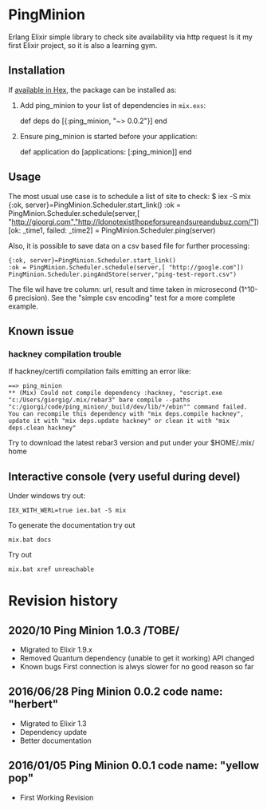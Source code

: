 
# PingMinion

Erlang Elixir simple library to check site availability via http request
Is it my first Elixir project, so it is also a learning gym.


## Installation

If [available in Hex](https://hex.pm/docs/publish), the package can be installed as:

  1. Add ping_minion to your list of dependencies in `mix.exs`:

        def deps do
          [{:ping_minion, "~> 0.0.2"}]
        end

  2. Ensure ping_minion is started before your application:

        def application do
          [applications: [:ping_minion]]
        end

## Usage
The most usual use case is to schedule a list of site to check:
    $ iex -S mix
    {:ok, server}=PingMinion.Scheduler.start_link()
    :ok = PingMinion.Scheduler.schedule(server,[ "http://gioorgi.com","http://IdonotexistIhopeforsureandsureandubuz.com/"])
    [ok: _time1, failed: _time2]  = PingMinion.Scheduler.ping(server)
    
Also, it is possible to save data on a csv based file for further
processing:

    {:ok, server}=PingMinion.Scheduler.start_link()
    :ok = PingMinion.Scheduler.schedule(server,[ "http://google.com"])
    PingMinion.Scheduler.pingAndStore(server,"ping-test-report.csv") 

The file wil have tre column: url, result and time taken in
microsecond (1^10-6 precision).
See the "simple csv encoding" test for a more complete example.

## Known issue
### hackney compilation trouble
If hackney/certifi compilation fails emitting an error like:

    ==> ping_minion
    ** (Mix) Could not compile dependency :hackney, "escript.exe "c:/Users/giorgig/.mix/rebar3" bare compile --paths "c:/giorgi/code/ping_minion/_build/dev/lib/*/ebin"" command failed. You can recompile this dependency with "mix deps.compile hackney", update it with "mix deps.update hackney" or clean it with "mix deps.clean hackney"

Try to download the latest rebar3 version and put under your $HOME/.mix/ home

## Interactive console (very useful during devel)
Under windows try out:

    IEX_WITH_WERL=true iex.bat -S mix


To generate the documentation try out

    mix.bat docs

Try out

    mix.bat xref unreachable


# Revision history

## 2020/10 Ping Minion 1.0.3 /TOBE/

* Migrated to Elixir 1.9.x
* Removed Quantum dependency (unable to get it working)
  API changed
* Known bugs
  First connection is alwys slower for no good reason so far
  
## 2016/06/28 Ping Minion 0.0.2 code name: "herbert"

*  Migrated to Elixir 1.3
*  Dependency update
*  Better documentation

## 2016/01/05 Ping Minion 0.0.1 code name: "yellow pop"

* First  Working Revision
